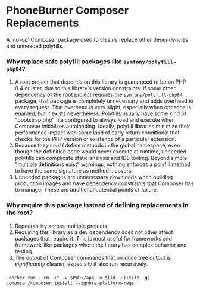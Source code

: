 # PhoneBurner Composer Replacements

A 'no-op' Composer package used to cleanly replace other dependencies and unneeded polyfills.

### Why replace safe polyfill packages like `symfony/polyfill-php84`?

1. A root project that depends on this library is guaranteed to be on PHP 8.4 or later, due to this library's version
   constraints. If some other dependency of the root project requires the `symfony/polyfill-php84` package, that package
   is completely unnecessary and adds overhead to every request. That overhead is very slight, especially when opcache
   is enabled, but it exists nevertheless. Polyfills usually have some kind of "bootstrap.php" file configured to always
   load and execute when Composer initializes autoloading. Ideally, polyfill libraries minimize their performance impact
   with some kind of early return conditional that checks for the PHP version or existence of a particular extension.
2. Because they _could_ define methods in the global namespace, even though the definition code would never execute at
   runtime, unneeded polyfills can complicate static analysis and IDE tooling. Beyond simple "multiple definitions
   exist"
   warnings, nothing enforces a polyfill method to have the same signature as method it covers.
3. Unneeded packages are unnecessary downloads when building production images and have dependency
   constraints that Composer has to manage. These are additional potential points of failure.

### Why require this package instead of defining replacements in the root?

1. Repeatability across multiple projects.
2. Requiring this library as a dev dependency does not other affect packages that require it. This is most useful for
   frameworks and framework-like packages where the library has complex behavior and testing.
3. The output of Composer commands that produce tree output is *significantly* cleaner, especially if also run
   recursively.

###

```shell
 docker run --rm -it -v $PWD:/app -u $(id -u):$(id -g) composer/composer install --ignore-platform-reqs
```

